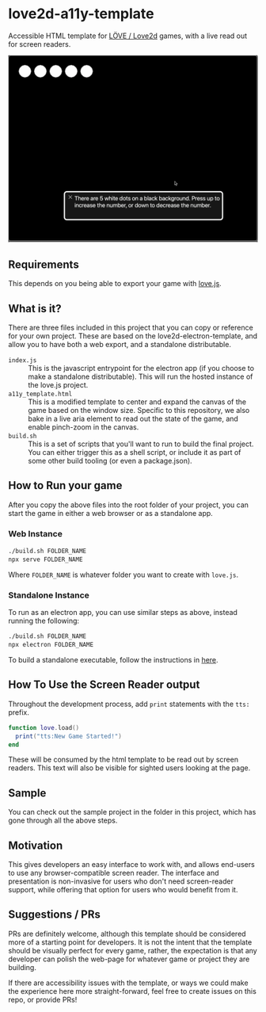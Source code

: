 # love2d-a11y-template

Accessible HTML template for [LÖVE / Love2d](https://love2d.org/) games, with a live read out for screen readers.

<img width="1029" alt="image" alt="Screenshot, there are 5 white dots on a black background, there is a VoiceOver preview with the following text: 'There are 5 white dots on a black background. Press up to increase the number or down to decrease the number'" src="./sample.png" />

## Requirements

This depends on you being able to export your game with [love.js](https://github.com/2dengine/love.js).

## What is it?

There are three files included in this project that you can copy or reference for your own project. These are based on the love2d-electron-template, and allow you to have both a web export, and a standalone distributable.

<dl>

<dt><code>index.js</code></dt>
<dd>This is the javascript entrypoint for the electron app (if you choose to make a standalone distributable). This will run the hosted instance of the love.js project.</dd>

<dt><code>a11y_template.html</code></dt>
<dd>This is a modified template to center and expand the canvas of the game based on the window size. Specific to this repository, we also bake in a live aria element to read out the state of the game, and enable pinch-zoom in the canvas.</dd>

<dt><code>build.sh</code></dt>
<dd>This is a set of scripts that you'll want to run to build the final project. You can either trigger this as a shell script, or include it as part of some other build tooling (or even a package.json).</dd>

</dl>


## How to Run your game

After you copy the above files into the root folder of your project, you can start the game in either a web browser or as a standalone app.

### Web Instance

```sh
./build.sh FOLDER_NAME
npx serve FOLDER_NAME
```

Where `FOLDER_NAME` is whatever folder you want to create with `love.js`.

### Standalone Instance

To run as an electron app, you can use similar steps as above, instead running the following:

```sh
./build.sh FOLDER_NAME
npx electron FOLDER_NAME
```

To build a standalone executable, follow the instructions in [here](https://github.com/JRJurman/love2d-electron-template?tab=readme-ov-file#packaging-your-project).

## How To Use the Screen Reader output

Throughout the development process, add `print` statements with the `tts:` prefix.

```lua
function love.load()
  print("tts:New Game Started!")
end
```

These will be consumed by the html template to be read out by screen readers. This text will also be visible for sighted users looking at the page.

## Sample

You can check out the sample project in the folder in this project, which has gone through all the above steps.

## Motivation

This gives developers an easy interface to work with, and allows end-users to use any browser-compatible screen reader. The interface and presentation is non-invasive for users who don't need screen-reader support, while offering that option for users who would benefit from it.

## Suggestions / PRs

PRs are definitely welcome, although this template should be considered more of a starting point for developers. It is not the intent that the template should be visually perfect for every game, rather, the expectation is that any developer can polish the web-page for whatever game or project they are building.

If there are accessibility issues with the template, or ways we could make the experience here more straight-forward, feel free to create issues on this repo, or provide PRs!
